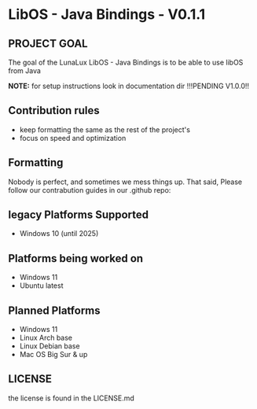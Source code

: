 # LibOS - Java Bindings - V0.1.1

## PROJECT GOAL

The goal of the LunaLux LibOS - Java Bindings is to be able to use libOS from Java

**NOTE:** for setup instructions look in documentation dir !!!PENDING V1.0.0!!

## Contribution rules

- keep formatting the same as the rest of the project's
- focus on speed and optimization

## Formatting

Nobody is perfect, and sometimes we mess things up. That said, Please follow our contrabution guides in our .github repo:


## legacy Platforms Supported

- Windows 10 (until 2025)

## Platforms being worked on

- Windows 11
- Ubuntu latest

## Planned Platforms

- Windows 11
- Linux Arch base
- Linux Debian base
- Mac OS Big Sur & up

## LICENSE

the license is found in the LICENSE.md
